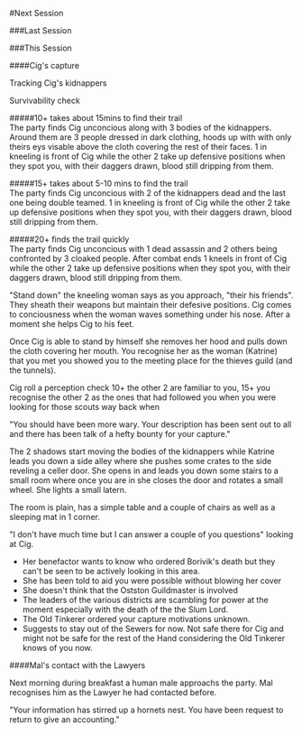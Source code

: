 #Next Session

###Last Session


###This Session

####Cig's capture

Tracking Cig's kidnappers

Survivability check

#####10+ takes about 15mins to find their trail  
The party finds Cig unconcious along with 3 bodies of the kidnappers. Around them are 3 people dressed in dark clothing, hoods up with with only theirs eys visable above the cloth covering the rest of their faces. 1 in kneeling is front of Cig while the other 2 take up defensive positions when they spot you, with their daggers drawn, blood still dripping from them. 

#####15+ takes about 5-10 mins to find the trail  
The party finds Cig unconcious with 2 of the kidnappers dead and the last one being double teamed.  1 in kneeling is front of Cig while the other 2 take up defensive positions when they spot you, with their daggers drawn, blood still dripping from them. 

#####20+ finds the trail quickly  
The party finds Cig unconcious with 1 dead assassin and 2 others being confronted by 3 cloaked people. After combat ends 1 kneels in front of Cig while the other 2 take up defensive positions when they spot you, with their daggers drawn, blood still dripping from them. 

"Stand down" the kneeling woman says as you approach, "their his friends". They sheath their weapons but maintain their defesive positions. Cig comes to conciousness when the woman waves something under his nose. After a moment she helps Cig to his feet.

Once Cig is able to stand by himself she removes her hood and pulls down the cloth covering her mouth. You recognise her as the woman (Katrine) that you met you showed you to the meeting place for the thieves guild (and the tunnels).

Cig roll a perception check 10+ the other 2 are familiar to you, 15+ you recognise the other 2 as the ones that had followed you when you were looking for those scouts way back when

"You should have been more wary. Your description has been sent out to all and there has been talk of a hefty bounty for your capture."

The 2 shadows start moving the bodies of the kidnappers while Katrine leads you down a side alley where she pushes some crates to the side reveling a celler door. She opens in and leads you down some stairs to a small room where once you are in she closes the door and rotates a small wheel. She lights a small latern. 

The room is plain, has a simple table and a couple of chairs as well as a sleeping mat in 1 corner. 

"I don't have much time but I can answer a couple of you questions" looking at Cig.

* Her benefactor wants to know who ordered Borivik's death but they can't be seen to be actively looking in this area.
* She has been told to aid you were possible without blowing her cover
* She doesn't think that the Ostston Guildmaster is involved
* The leaders of the various districts are scambling for power at the moment especially with the death of the the Slum Lord.
* The Old Tinkerer ordered your capture motivations unknown. 
* Suggests to stay out of the Sewers for now. Not safe there for Cig and might not be safe for the rest of the Hand considering the Old Tinkerer knows of you now.

 
####Mal's contact with the Lawyers

Next morning during breakfast a human male approachs the party. Mal recognises him as the Lawyer he had contacted before. 

"Your information has stirred up a hornets nest. You have been request to return to give an accounting."







